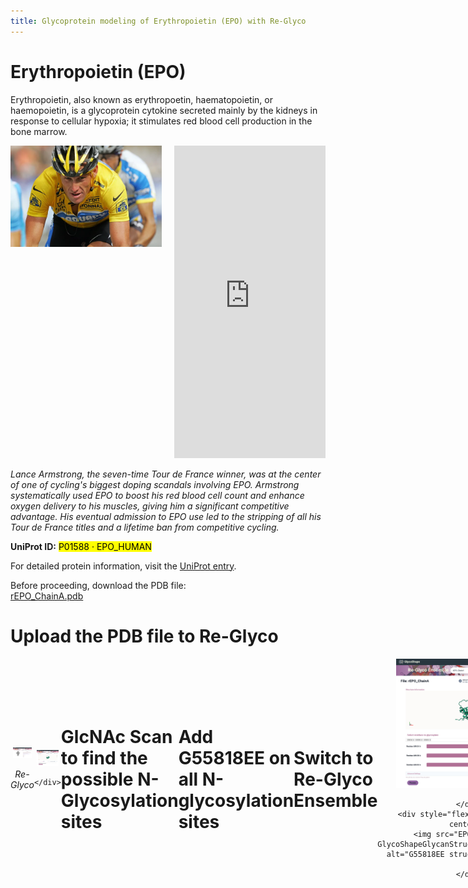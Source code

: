 ```yaml
---
title: Glycoprotein modeling of Erythropoietin (EPO) with Re-Glyco
---
```



# Erythropoietin (EPO)

Erythropoietin, also known as erythropoetin, haematopoietin, or haemopoietin, is a  glycoprotein cytokine secreted mainly by the kidneys in response to  cellular hypoxia; it stimulates red blood cell production in the bone  marrow.

<div style="display: flex; align-items: flex-start; gap: 20px;">
    <div style="flex: 1;">
        <img src="EPO\Lance_Armstrong.png" alt="Sample Image" style="width: 100%; height: auto;">
    </div>
    <div style="flex: 1;">
        <iframe src="https://glycoshape.org/viewer/embedded.html?pdbUrl=https://raw.githubusercontent.com/Ojas-Singh/GlycoShape-Resources/refs/heads/main/tutorials/EPO/glycosylated_model.pdb&format=pdb" width="100%" height="500px" frameborder="0"></iframe>
    </div>
</div>

*Lance Armstrong, the seven-time Tour de France winner, was at the center of one of cycling's biggest doping scandals involving EPO. Armstrong systematically used EPO to boost his red blood cell count and enhance oxygen delivery to his muscles, giving him a significant competitive advantage. His eventual admission to EPO use led to the stripping of all his Tour de France titles and a lifetime ban from competitive cycling.*

**UniProt ID:** <mark>P01588 · EPO_HUMAN</mark>

For detailed protein information, visit the [UniProt entry](https://www.uniprot.org/uniprotkb/P01588/entry).

Before proceeding, download the PDB file:  
<a href="https://raw.githubusercontent.com/Ojas-Singh/GlycoShape-Resources/refs/heads/main/tutorials/EPO/rEPO_ChainA.pdb" download="rEPO_ChainA.pdb">rEPO_ChainA.pdb</a>

# Upload the PDB file to Re-Glyco

<div style="display: flex; justify-content: space-between; align-items: center;">
    <div style="flex: 1; text-align: center;">
        <img src="EPO\glycoshape.org-GlycoShapeGlycanStructureDatabase.png" alt="G55818EE structure" width="80%">
        <p><em>Re-Glyco</em></p>
    </div>
    <div style="flex: 1; text-align: center;">
        <img src="EPO\glycoshape.org-GlycoShapeGlycanStructureDatabase(1).png" alt="G55818EE structure" width="80%">
        
    </div>
</div>

# GlcNAc Scan to find the possible N-Glycosylation sites

<div style="text-align: center;">
    <img src="EPO\glycoshape.org-GlycoShapeGlycanStructureDatabase(2).png" alt="Simulation of G55818EE" width="40%" >
    
</div>


# Add G55818EE on all N-glycosylation sites

<div style="text-align: center;">
    <img src="EPO\glycoshape.org-GlycoShapeGlycanStructureDatabase(3).png" alt="Simulation of G55818EE" width="40%" >
    
</div>

# Switch to Re-Glyco Ensemble

<div style="display: flex; justify-content: space-between; align-items: center;">
    <div style="flex: 1; text-align: center;">
        <img src="EPO\glycoshape.org-GlycoShapeGlycanStructureDatabase(4).png" alt="G55818EE structure" width="80%">
        
    </div>
    <div style="flex: 1; text-align: center;">
        <img src="EPO\glycoshape.org-GlycoShapeGlycanStructureDatabase(5).png" alt="G55818EE structure" width="80%">
        
    </div>
</div>
